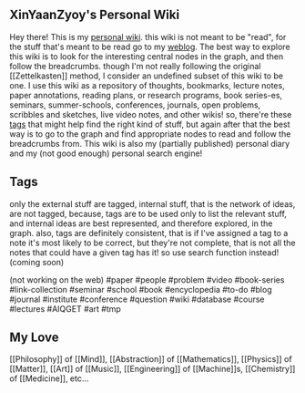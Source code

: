 ## XinYaanZyoy's Personal Wiki
Hey there! This is my [personal wiki](https://en.wikipedia.org/wiki/Personal_wiki). this wiki is not meant to be "read", for the stuff that's meant to be read go to my [weblog](https://XinYaanZyoy.github.io/weblog/index.html). The best way to explore this wiki is to look for the interesting central nodes in the graph, and then follow the breadcrumbs. though I'm not really following the original [[Zettelkasten]] method, I consider an undefined subset of this wiki to be one. I use this wiki as a repository of thoughts, bookmarks, lecture notes, paper annotations, reading plans, or research programs, book series-es, seminars, summer-schools, conferences, journals, open problems, scribbles and sketches, live video notes, and other wikis! so, there're these [tags](#Tags) that might help find the right kind of stuff, but again after that the best way is to go to the graph and find appropriate nodes to read and follow the breadcrumbs from. This wiki is also my (partially published) personal diary and my (not good enough) personal search engine!

## Tags
only the external stuff are tagged, internal stuff, that is the network of ideas, are not tagged, because, tags are to be used only to list the relevant stuff, and internal ideas are best represented, and therefore explored, in the graph. also, tags are definitely consistent, that is if I've assigned a tag to a note it's most likely to be correct, but they're not complete, that is not all the notes that could have a given tag has it! so use search function instead! (coming soon)

(not working on the web)
#paper #people #problem #video #book-series #link-collection #seminar #school #book #encyclopedia #to-do #blog #journal #institute #conference #question #wiki #database #course #lectures #AIQGET #art #tmp 

## My Love
[[Philosophy]] of [[Mind]], 
[[Abstraction]] of [[Mathematics]],
[[Physics]] of [[Matter]], 
[[Art]] of [[Music]], 
[[Engineering]] of [[Machine]]s,
[[Chemistry]] of [[Medicine]],
etc...